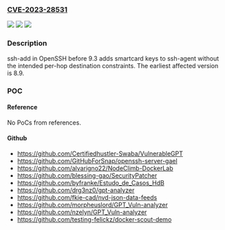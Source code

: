 ### [CVE-2023-28531](https://cve.mitre.org/cgi-bin/cvename.cgi?name=CVE-2023-28531)
![](https://img.shields.io/static/v1?label=Product&message=n%2Fa&color=blue)
![](https://img.shields.io/static/v1?label=Version&message=n%2Fa%20&color=brightgreen)
![](https://img.shields.io/static/v1?label=Vulnerability&message=n%2Fa&color=brightgreen)

### Description

ssh-add in OpenSSH before 9.3 adds smartcard keys to ssh-agent without the intended per-hop destination constraints. The earliest affected version is 8.9.

### POC

#### Reference
No PoCs from references.

#### Github
- https://github.com/Certifiedhustler-Swaba/VulnerableGPT
- https://github.com/GitHubForSnap/openssh-server-gael
- https://github.com/alvarigno22/NodeClimb-DockerLab
- https://github.com/blessing-gao/SecurityPatcher
- https://github.com/byfranke/Estudo_de_Casos_HdB
- https://github.com/drg3nz0/gpt-analyzer
- https://github.com/fkie-cad/nvd-json-data-feeds
- https://github.com/morpheuslord/GPT_Vuln-analyzer
- https://github.com/nzelyn/GPT_Vuln-analyzer
- https://github.com/testing-felickz/docker-scout-demo

